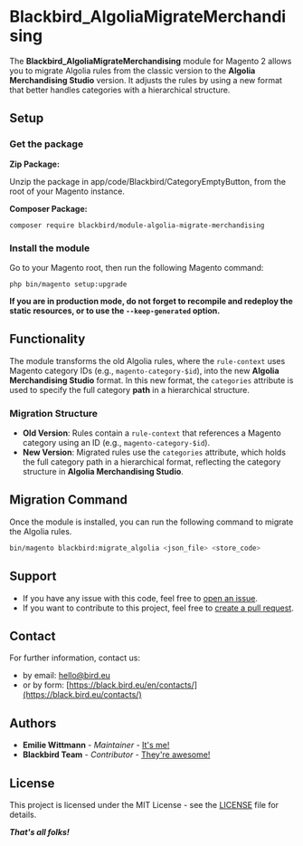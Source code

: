 # Blackbird_AlgoliaMigrateMerchandising

The **Blackbird_AlgoliaMigrateMerchandising** module for Magento 2 allows you to migrate Algolia rules from the classic version to the **Algolia Merchandising Studio** version. It adjusts the rules by using a new format that better handles categories with a hierarchical structure.
## Setup

### Get the package

**Zip Package:**

Unzip the package in app/code/Blackbird/CategoryEmptyButton, from the root of your Magento instance.

**Composer Package:**

```
composer require blackbird/module-algolia-migrate-merchandising
```

### Install the module

Go to your Magento root, then run the following Magento command:

```
php bin/magento setup:upgrade
```

**If you are in production mode, do not forget to recompile and redeploy the static resources, or to use the `--keep-generated` option.**

## Functionality

The module transforms the old Algolia rules, where the `rule-context` uses Magento category IDs (e.g., `magento-category-$id`), into the new **Algolia Merchandising Studio** format. In this new format, the `categories` attribute is used to specify the full category **path** in a hierarchical structure.

### Migration Structure

- **Old Version**: Rules contain a `rule-context` that references a Magento category using an ID (e.g., `magento-category-$id`).
- **New Version**: Migrated rules use the `categories` attribute, which holds the full category path in a hierarchical format, reflecting the category structure in **Algolia Merchandising Studio**.

## Migration Command

Once the module is installed, you can run the following command to migrate the Algolia rules.

```bash
bin/magento blackbird:migrate_algolia <json_file> <store_code>
```

## Support

- If you have any issue with this code, feel free to [open an issue](https://github.com/blackbird-agency/magento-2-category-empty-button/issues/new).
- If you want to contribute to this project, feel free to [create a pull request](https://github.com/blackbird-agency/magento-2-category-empty-button/compare).
## Contact

For further information, contact us:

- by email: hello@bird.eu
- or by form: [https://black.bird.eu/en/contacts/](https://black.bird.eu/contacts/)

## Authors

- **Emilie Wittmann** - *Maintainer* - [It's me!](https://github.com/emilie-blackbird)
- **Blackbird Team** - *Contributor* - [They're awesome!](https://github.com/blackbird-agency)

## License

This project is licensed under the MIT License - see the [LICENSE](LICENSE) file for details.

***That's all folks!***
